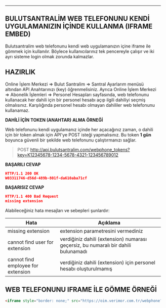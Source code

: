 ----
**BULUTSANTRALİM WEB TELEFONUNU KENDİ UYGULAMANIZIN İÇİNDE KULLANMA (IFRAME EMBED)**
----
  Bulutsantralim web telefonunu kendi web uygulamanızın içine iframe ile gömmek için kullanılır.
  Böylece kullanıcılarınız tek pencereyle çalışır ve iki ayrı sisteme login olmak zorunda kalmazlar.

**HAZIRLIK**
----
  Online İşlem Merkezi => Bulut Santralim => Santral Ayarlarım menüsü altından API Anahtarınızı (key) öğrenmelisiniz.
  Ayrıca Online İşlem Merkezi => Abonelik İşlemleri => Personel Hesapları sayfasında, web telefonunu kullanacak her dahili için bir personel hesabı açıp ilgili dahiliyi seçmiş olmalısınız. Karşılığında personel hesabı olmayan dahililer web telefonunu kullanamaz.
  
**DAHİLİ İÇİN TOKEN (ANAHTAR) ALMA ÖRNEĞİ**

  Web telefonunu kendi uygulamanız içinde her açacağınız zaman, o dahili için bir token almak için API'ye POST isteği yapmalısınız. Bu token **1 gün** boyunca güvenli bir şekilde web telefonunu çalıştırmanızı sağlar.

>POST http://api.bulutsantralim.com/webphone_tokens?key=K12345678-1234-5678-4321-123456789012
 
**BAŞARILI CEVAP**

```json
HTTP/1.1 200 OK
W03311746-d56d-489b-801f-da610aba71cf
```

**BAŞARISIZ CEVAP**
```json
HTTP/1.1 400 Bad Request
missing extension
```

  Alabileceğiniz hata mesajları ve sebepleri şunlardır:
  
| Hata                               | Açıklama                                       |
|------------------------------------|------------------------------------------------|
| missing extension                  | extension parametresini vermediniz |
| cannot find user for extension     | verdiğiniz dahili (extension) numarası geçersiz, bu numaralı bir dahili bulunamadı |
| cannot find employee for extension | verdiğiniz dahili (extension) için personel hesabı oluşturulmamış |

**WEB TELEFONUNU IFRAME İLE GÖMME ÖRNEĞİ**
----
```html
<iframe style="border: none;" src="https://oim.verimor.com.tr/webphone?token=W03311746-d56d-489b-801f-da610aba71cf" width="275px" height="700px"></iframe>
```
